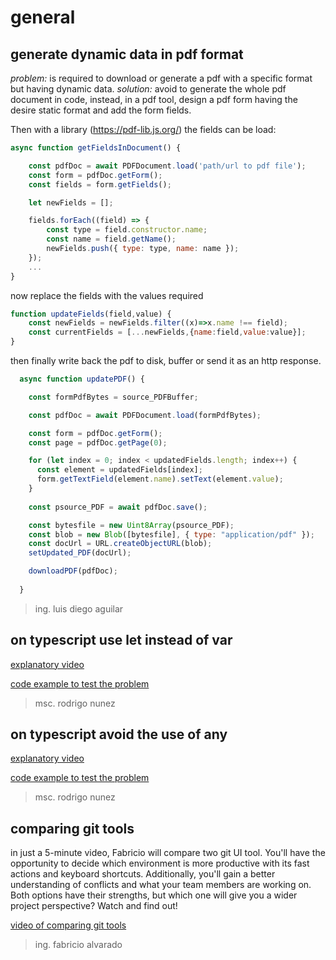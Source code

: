 # general

## generate dynamic data in pdf format

*problem:* is required to download or generate a pdf with a specific format but having dynamic data. 
*solution:* avoid to generate the whole pdf document in code, instead, in a pdf tool, design a pdf form having the desire static format and add the form fields. 

Then with a library (https://pdf-lib.js.org/) the fields can be load:
```js
async function getFieldsInDocument() {

    const pdfDoc = await PDFDocument.load('path/url to pdf file');
    const form = pdfDoc.getForm();
    const fields = form.getFields();

    let newFields = []; 

    fields.forEach((field) => {
        const type = field.constructor.name;
        const name = field.getName();
        newFields.push({ type: type, name: name });
    });
    ...
}
```

now replace the fields with the values required
```js
function updateFields(field,value) {
    const newFields = newFields.filter((x)=>x.name !== field);
    const currentFields = [...newFields,{name:field,value:value}];
}
```

then finally write back the pdf to disk, buffer or send it as an http response.
```js
  async function updatePDF() {

    const formPdfBytes = source_PDFBuffer;

    const pdfDoc = await PDFDocument.load(formPdfBytes);

    const form = pdfDoc.getForm();
    const page = pdfDoc.getPage(0);

    for (let index = 0; index < updatedFields.length; index++) {
      const element = updatedFields[index];
      form.getTextField(element.name).setText(element.value);
    }
    
    const psource_PDF = await pdfDoc.save();

    const bytesfile = new Uint8Array(psource_PDF);
    const blob = new Blob([bytesfile], { type: "application/pdf" });
    const docUrl = URL.createObjectURL(blob);
    setUpdated_PDF(docUrl);

    downloadPDF(pdfDoc);
  
  }
```

> ing. luis diego aguilar

## on typescript use let instead of var 

[explanatory video](https://1drv.ms/v/s!ApqDVCYL8CG8jdpO3PXF6sjGLKURJQ)

[code example to test the problem ](https://github.com/akurey/aktech/blob/master/tech-tips/typescript/LetTester.ts)


> msc. rodrigo nunez

## on typescript avoid the use of any

[explanatory video](https://1drv.ms/v/s!ApqDVCYL8CG8jdpPF8HN2xP_Hx5ZiQ)

[code example to test the problem ](https://github.com/akurey/aktech/blob/master/tech-tips/typescript/AnyTester.ts)


> msc. rodrigo nunez

## comparing git tools

in just a 5-minute video, Fabricio will compare two git UI tool. You'll have the opportunity to decide which environment is more productive with its fast actions and keyboard shortcuts. Additionally, you'll gain a better understanding of conflicts and what your team members are working on. Both options have their strengths, but which one will give you a wider project perspective? Watch and find out!

[video of comparing git tools](https://1drv.ms/v/s!ApqDVCYL8CG8joowc-zZRIVhSPIqUQ?e=Gp9Eja)


> ing. fabricio alvarado
